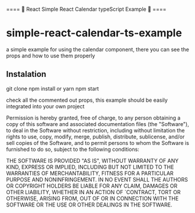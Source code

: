 ==== :stew: React Simple React Calendar typeScript Example :stew: ====

# simple-react-calendar-ts-example

a simple example for using the calendar component,
there you can see the props and how to use them properly

## Instalation 

git clone
npm install or yarn
npm start

check all the commented out props, this example should be easily integrated into your own project

Permission is hereby granted, free of charge, to any person obtaining a copy of this software and associated documentation files (the "Software"), to deal in the Software without restriction, including without limitation the rights to use, copy, modify, merge, publish, distribute, sublicense, and/or sell copies of the Software, and to permit persons to whom the Software is furnished to do so, subject to the following conditions:

THE SOFTWARE IS PROVIDED "AS IS", WITHOUT WARRANTY OF ANY KIND, EXPRESS OR IMPLIED, INCLUDING BUT NOT LIMITED TO THE WARRANTIES OF MERCHANTABILITY, FITNESS FOR A PARTICULAR PURPOSE AND NONINFRINGEMENT. IN NO EVENT SHALL THE AUTHORS OR COPYRIGHT HOLDERS BE LIABLE FOR ANY CLAIM, DAMAGES OR OTHER LIABILITY, WHETHER IN AN ACTION OF `CONTRACT, TORT OR OTHERWISE, ARISING FROM, OUT OF OR IN CONNECTION WITH THE SOFTWARE OR THE USE OR OTHER DEALINGS IN THE SOFTWARE.